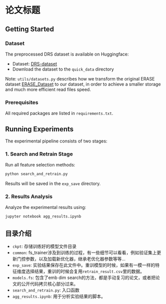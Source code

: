 # 论文标题


## Getting Started

### Dataset
The preprocessed DRS dataset is available on Huggingface:
- Dataset: [DRS-dataset](https://huggingface.co/datasets/yihong-1101/DRS-dataset)
- Download the dataset to the `quick_data` directory

Note: `utils/datasets.py` describes how we transform the original ERASE dataset [ERASE_Dataset](https://huggingface.co/datasets/Jia-py/ERASE_Dataset) to our dataset, in order to achieve a smaller storage and much more efficient read files speed.

### Prerequisites
All required packages are listed in `requirements.txt`.

## Running Experiments

The experimental pipeline consists of two stages:

### 1. Search and Retrain Stage
Run all feature selection methods:
```bash
python search_and_retrain.py
```
Results will be saved in the `exp_save` directory.

### 2. Results Analysis
Analyze the experimental results using:
```bash
jupyter notebook agg_results.ipynb
```

## 目录介绍
* `ckpt`: 存储训练好的模型文件目录
* `common`: fs_trainer涉及到训练的过程，有一些细节可以看看，例如验证集上更新门控参数，以及加载新优化器，继承老优化器参数等等...
* `exp_save`: 实验结果保存在此文件中。重训模型的时候，如果有一模一样的特征维度选择结果，重训的时候会复用`retrain_result.csv`里的数据。
* `models.fs`: 包含了emb dim search的方法，都是手动复习的论文，或者把论文的公开代码拷贝核心部分过来。
* `search_and_retrain.py`: 入口函数
* `agg_results.ipynb`: 用于分析实验结果的脚本。